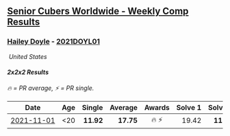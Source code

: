 <style>table {white-space: nowrap;}</style>
<link rel="stylesheet" type="text/css" href="/scw-comp/css/flags.css" />

## [Senior Cubers Worldwide - Weekly Comp Results](/scw-comp/results/)
### [Hailey Doyle](README.md) - [2021DOYL01](https://www.worldcubeassociation.org/persons/2021DOYL01?event=222)

<i class="flag flag-US" />&nbsp;United States

#### 2x2x2 Results

<span style="white-space: nowrap;">🔥 = PR average</span>, <span style="white-space: nowrap;">⚡ = PR single</span>.

| Date | Age | Single | Average | Awards | Solve 1 | Solve 2 | Solve 3 | Solve 4 | Solve 5 | Video |
| :--: | :--: | --: | --: | :--: | --: | --: | --: | --: | --: | :-- |
| [2021-11-01](../../results/2021-11-01/222.md) | <20 | **11.92** | **17.75** | 🔥 ⚡ | 19.42 | **11.92** | 15.63 | 20.80 | 18.20 | [Desktop](https://www.facebook.com/events/556108165479652/permalink/560113671745768) / [Mobile](https://m.facebook.com/events/556108165479652?view=permalink&id=560113671745768) |


<!-- Global site tag (gtag.js) - Google Analytics -->
<script async src="https://www.googletagmanager.com/gtag/js?id=UA-86348435-3"></script>
<script>window.dataLayer = window.dataLayer || []; function gtag() {dataLayer.push(arguments);} gtag('js', new Date()); gtag('config', 'UA-86348435-3');</script>
